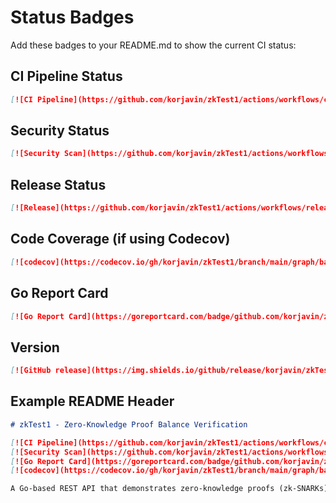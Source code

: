# Status Badges

Add these badges to your README.md to show the current CI status:

## CI Pipeline Status
```markdown
[![CI Pipeline](https://github.com/korjavin/zkTest1/actions/workflows/ci.yml/badge.svg)](https://github.com/korjavin/zkTest1/actions/workflows/ci.yml)
```

## Security Status  
```markdown
[![Security Scan](https://github.com/korjavin/zkTest1/actions/workflows/security.yml/badge.svg)](https://github.com/korjavin/zkTest1/actions/workflows/security.yml)
```

## Release Status
```markdown
[![Release](https://github.com/korjavin/zkTest1/actions/workflows/release.yml/badge.svg)](https://github.com/korjavin/zkTest1/actions/workflows/release.yml)
```

## Code Coverage (if using Codecov)
```markdown
[![codecov](https://codecov.io/gh/korjavin/zkTest1/branch/main/graph/badge.svg)](https://codecov.io/gh/korjavin/zkTest1)
```

## Go Report Card
```markdown
[![Go Report Card](https://goreportcard.com/badge/github.com/korjavin/zkTest1)](https://goreportcard.com/report/github.com/korjavin/zkTest1)
```

## Version
```markdown
[![GitHub release](https://img.shields.io/github/release/korjavin/zkTest1.svg)](https://github.com/korjavin/zkTest1/releases)
```

## Example README Header
```markdown
# zkTest1 - Zero-Knowledge Proof Balance Verification

[![CI Pipeline](https://github.com/korjavin/zkTest1/actions/workflows/ci.yml/badge.svg)](https://github.com/korjavin/zkTest1/actions/workflows/ci.yml)
[![Security Scan](https://github.com/korjavin/zkTest1/actions/workflows/security.yml/badge.svg)](https://github.com/korjavin/zkTest1/actions/workflows/security.yml)
[![Go Report Card](https://goreportcard.com/badge/github.com/korjavin/zkTest1)](https://goreportcard.com/report/github.com/korjavin/zkTest1)
[![codecov](https://codecov.io/gh/korjavin/zkTest1/branch/main/graph/badge.svg)](https://codecov.io/gh/korjavin/zkTest1)

A Go-based REST API that demonstrates zero-knowledge proofs (zk-SNARKs) for private balance verification.
```